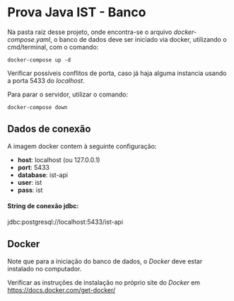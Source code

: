 # Prova Java  IST - Banco

Na pasta raiz desse projeto, onde encontra-se o arquivo *docker-compose.yaml*, o banco de dados deve ser iniciado via docker, utilizando o cmd/terminal, com o comando:

`docker-compose up -d`

Verificar possíveis conflitos de porta, caso já haja alguma instancia usando a porta 5433 do *localhost*.

Para parar o servidor, utilizar o comando:

`docker-compose down`

## Dados de conexão

A imagem docker contem à seguinte configuração:

- **host**: localhost (ou 127.0.0.1)
- **port**: 5433
- **database**: ist-api
- **user**: ist
- **pass**: ist

#### String de conexão jdbc:

jdbc:postgresql://localhost:5433/ist-api

## Docker

Note que para a iniciação do banco de dados, o *Docker* deve estar instalado no computador.

Verificar as instruções de instalação no próprio site do *Docker* em https://docs.docker.com/get-docker/